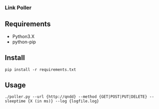 ### Link Poller

## Requirements

- Python3.X
- python-pip

## Install

```pip install -r requirements.txt```

## Usage

```./poller.py --url {http://qndd} --method {GET|POST|PUT|DELETE} --sleeptime {X (in ms)} --log {logfile.log}```



